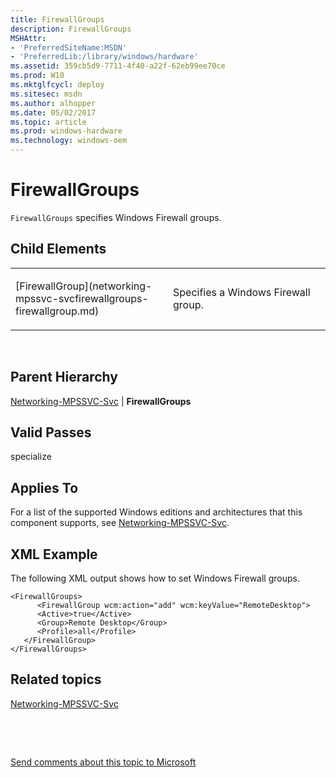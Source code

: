 ```yaml
---
title: FirewallGroups
description: FirewallGroups
MSHAttr:
- 'PreferredSiteName:MSDN'
- 'PreferredLib:/library/windows/hardware'
ms.assetid: 359cb5d9-7711-4f40-a22f-62eb99ee70ce
ms.prod: W10
ms.mktglfcycl: deploy
ms.sitesec: msdn
ms.author: alhopper
ms.date: 05/02/2017
ms.topic: article
ms.prod: windows-hardware
ms.technology: windows-oem
---
```


# FirewallGroups


`FirewallGroups` specifies Windows Firewall groups.

## Child Elements


<table>
<colgroup>
<col width="50%" />
<col width="50%" />
</colgroup>
<tbody>
<tr class="odd">
<td><p>[FirewallGroup](networking-mpssvc-svcfirewallgroups-firewallgroup.md)</p></td>
<td><p>Specifies a Windows Firewall group.</p></td>
</tr>
</tbody>
</table>

 

## Parent Hierarchy


[Networking-MPSSVC-Svc](networking-mpssvc-svc.md) | **FirewallGroups**

## Valid Passes


specialize

## Applies To


For a list of the supported Windows editions and architectures that this component supports, see [Networking-MPSSVC-Svc](networking-mpssvc-svc.md).

## XML Example


The following XML output shows how to set Windows Firewall groups.

``` syntax
<FirewallGroups>
      <FirewallGroup wcm:action="add" wcm:keyValue="RemoteDesktop">
      <Active>true</Active> 
      <Group>Remote Desktop</Group> 
      <Profile>all</Profile> 
   </FirewallGroup>
</FirewallGroups>
```

## Related topics


[Networking-MPSSVC-Svc](networking-mpssvc-svc.md)

 

 

[Send comments about this topic to Microsoft](mailto:wsddocfb@microsoft.com?subject=Documentation%20feedback%20%5Bp_unattend\p_unattend%5D:%20FirewallGroups%20%20RELEASE:%20%2810/3/2016%29&body=%0A%0APRIVACY%20STATEMENT%0A%0AWe%20use%20your%20feedback%20to%20improve%20the%20documentation.%20We%20don't%20use%20your%20email%20address%20for%20any%20other%20purpose,%20and%20we'll%20remove%20your%20email%20address%20from%20our%20system%20after%20the%20issue%20that%20you're%20reporting%20is%20fixed.%20While%20we're%20working%20to%20fix%20this%20issue,%20we%20might%20send%20you%20an%20email%20message%20to%20ask%20for%20more%20info.%20Later,%20we%20might%20also%20send%20you%20an%20email%20message%20to%20let%20you%20know%20that%20we've%20addressed%20your%20feedback.%0A%0AFor%20more%20info%20about%20Microsoft's%20privacy%20policy,%20see%20http://privacy.microsoft.com/default.aspx. "Send comments about this topic to Microsoft")





